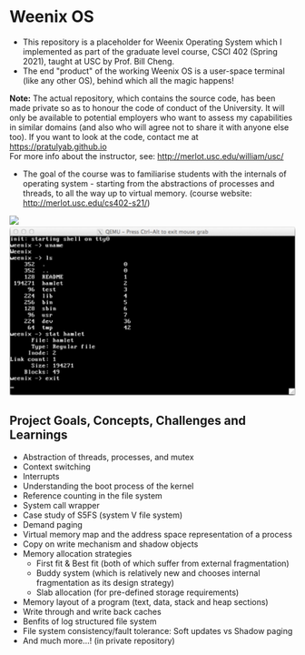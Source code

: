 # Weenix OS
- This repository is a placeholder for Weenix Operating System which I implemented as part of the graduate level course, CSCI 402 (Spring 2021), taught at USC by Prof. Bill Cheng.
- The end "product" of the working Weenix OS is a user-space terminal (like any other OS), behind which all the magic happens!

**Note:** The actual repository, which contains the source code, has been made private so as to honour the code of conduct of the University. It will only be available to potential employers who want to assess my capabilities in similar domains (and also who will agree not to share it with anyone else too). If you want to look at the code, contact me at https://pratulyab.github.io
<br>For more info about the instructor, see: http://merlot.usc.edu/william/usc/</p>

- The goal of the course was to familiarise students with the internals of operating system - starting from the abstractions of processes and threads, to all the way up to virtual memory. (course website: http://merlot.usc.edu/cs402-s21/)


<img src="os.png" />
<img src="weenix.png" />

<h2>Project Goals, Concepts, Challenges and Learnings</h2>
<ul>
  <li>Abstraction of threads, processes, and mutex</li>
  <li>Context switching</li>
  <li>Interrupts</li>
  <li>Understanding the boot process of the kernel</li>
  <li>Reference counting in the file system</li>
  <li>System call wrapper</li>
  <li>Case study of S5FS (system V file system)</li>
  <li>Demand paging</li>
  <li>Virtual memory map and the address space representation of a process</li>
  <li>Copy on write mechanism and shadow objects</li>
  <li>
    Memory allocation strategies
    <ul>
      <li>First fit & Best fit (both of which suffer from external fragmentation)</li>
      <li>Buddy system (which is relatively new and chooses internal fragmentation as its design strategy)</li>
      <li>Slab allocation (for pre-defined storage requirements)</li>
    </ul>
  </li>
  <li>Memory layout of a program (text, data, stack and heap sections)</li>
  <li>Write through and write back caches</li>
  <li>Benfits of log structured file system</li>
  <li>File system consistency/fault tolerance: Soft updates vs Shadow paging</li>
  <li>And much more...! (in private repository)</li>
</ul>
